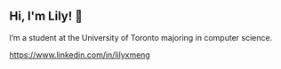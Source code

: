 <h2>Hi, I'm Lily! 👋</h2>

I’m a student at the University of Toronto majoring in computer science.

<!-- <h2>Additional Information</h2> -->
<p><a href="https://www.linkedin.com/in/lilyxmeng">https://www.linkedin.com/in/lilyxmeng</a>

<!-- ![Lily's github stats](https://github-readme-stats.vercel.app/api?username=LilyxMeng) -->

 

<!--
**LilyxMeng/LilyxMeng** is a ✨ _special_ ✨ repository because its `README.md` (this file) appears on your GitHub profile.

Here are some ideas to get you started:

- 🔭 I’m currently working on ...
- 🌱 I’m currently learning ...
- 👯 I’m looking to collaborate on ...
- 🤔 I’m looking for help with ...
- 💬 Ask me about ...
- 📫 How to reach me: ...
- 😄 Pronouns: ...
- ⚡ Fun fact: ...
-->
